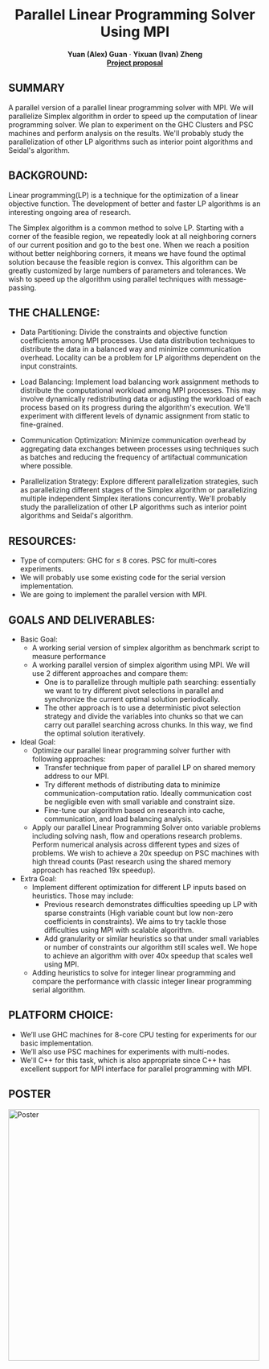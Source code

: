 <p align="center">

  <h1 align="center">Parallel Linear Programming Solver Using MPI</h1>
  <p align="center">
    <strong>Yuan (Alex) Guan</strong></a>
    ·
    <strong>Yixuan (Ivan) Zheng</strong></a>
    <br>
    <a href="https://github.com/IvanLenn/15-418-Project/blob/main/report/418proposal.pdf"><strong>Project proposal</strong></a>
  <div align="center"></div>
</p>

## SUMMARY
A parallel version of a parallel linear programming solver with MPI. We will parallelize Simplex algorithm in order to speed up the computation of linear programming solver. We plan to experiment on the GHC Clusters and PSC machines and perform analysis on the results. We'll probably study the parallelization of other LP algorithms such as interior point algorithms and Seidal's algorithm.

## BACKGROUND: 
Linear programming(LP) is a technique for the optimization of a linear objective function. The development of better and faster LP algorithms is an interesting ongoing area of research. 

The Simplex algorithm is a common method to solve LP. Starting with a corner of the feasible region, we repeatedly look at all neighboring corners of our current position and go to the best one. When we reach a position without better neighboring corners, it means we have found the optimal solution because the feasible region is convex.
    This algorithm can be greatly customized by large numbers of parameters and tolerances. We wish to speed up the algorithm using parallel techniques with message-passing.
     
    

## THE CHALLENGE: 
- Data Partitioning: Divide the constraints and objective function coefficients among MPI processes. Use data distribution techniques to distribute the data in a balanced way and minimize communication overhead. Locality can be a problem for LP algorithms dependent on the input constraints.

- Load Balancing: Implement load balancing work assignment methods to distribute the computational workload among MPI processes. This may involve dynamically redistributing data or adjusting the workload of each process based on its progress during the algorithm's execution. We'll experiment with different levels of dynamic assignment from static to fine-grained.

- Communication Optimization: Minimize communication overhead by aggregating data exchanges between processes using techniques such as batches and reducing the frequency of artifactual communication where possible.

- Parallelization Strategy: Explore different parallelization strategies, such as parallelizing different stages of the Simplex algorithm or parallelizing multiple independent Simplex iterations concurrently. We'll probably study the parallelization of other LP algorithms such as interior point algorithms and Seidal's algorithm.

## RESOURCES: 
- Type of computers: GHC for $\leq$ 8 cores. PSC for multi-cores experiments.
- We will probably use some existing code for the serial version implementation.
- We are going to implement the parallel version with MPI.

## GOALS AND DELIVERABLES: 
- Basic Goal:
    - A working serial version of simplex algorithm as benchmark script to measure performance
    - A working parallel version of simplex algorithm using MPI. We will use 2 different approaches and compare them:
        - One is to parallelize through multiple path searching: essentially we want to try different pivot selections in parallel and synchronize the current optimal solution periodically.
        - The other approach is to use a deterministic pivot selection strategy and divide the variables into chunks so that we can carry out parallel searching across chunks. In this way, we find the optimal solution iteratively.
- Ideal Goal:
    - Optimize our parallel linear programming solver further with following approaches:
        - Transfer technique from paper of parallel LP on shared memory address to our MPI.
        - Try different methods of distributing data to minimize communication-computation ratio. Ideally communication cost be negligible even with small variable and constraint size.
        -  Fine-tune our algorithm based on research into cache, communication, and load balancing analysis.
    - Apply our parallel Linear Programming Solver onto variable problems including solving nash, flow and operations research problems. Perform numerical analysis across different types and sizes of problems. We wish to achieve a 20x speedup on PSC machines with high thread counts (Past research using the shared memory approach has reached 19x speedup). 
- Extra Goal:
    - Implement different optimization for different LP inputs based on heuristics. Those may include:
        - Previous research demonstrates difficulties speeding up LP with sparse constraints (High variable count but low non-zero coefficients in constraints). We aims to try tackle those difficulties using MPI with scalable algorithm.
        - Add granularity or similar heuristics so that under small variables or number of constraints our algorithm still scales well.
      We hope to achieve an algorithm with over 40x speedup that scales well using MPI.
    - Adding heuristics to solve for integer linear programming and compare the performance with classic integer linear programming serial algorithm.

## PLATFORM CHOICE: 
- We’ll use GHC machines for 8-core CPU testing for experiments for our basic implementation. 
- We’ll also use PSC machines for experiments with multi-nodes.
- We'll C++ for this task, which is also appropriate since C++ has excellent support for MPI interface for parallel programming with MPI.

## POSTER
<a class="image fit">
<img src="https://github.com/IvanLenn/Parallel-Simplex/blob/main/doc/Poster.png" alt="Poster" width="500"/>
</a>
